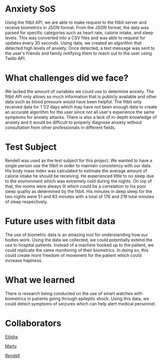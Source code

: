 # Anxiety SoS
Using the fitbit API, we are able to make request to the fitbit server and receive biometrics in JSON format. From the JSON format, the data was parsed for specific categories such as heart rate, calorie intake, and sleep levels. This was converted into a CSV files and was able to request for updates every 30 seconds. Using data, we created an algorithm that detected high levels of anxiety. Once detected, a text message was sent to the user's friends and family notifying them to reach out to the user using Twillo API.

# What challenges did we face?
We lacked the amount of variables we could use to determine anxiety. The fitbit API only allows so much information that is publicly available and other data such as blood pressure would have been helpful. The fitbit only received data for 1 1/2 days which may have not been enough data to create an accurate algorithm for the user since not all user's experience the same symptoms for anxiety attacks. There is also a lack of in-depth knowledge of anxiety and it would be difficult to properly diagnose anxiety without consultation from other professionals in different fields.

# Test Subject
Rendell was used as the test subject for this project. We wanted to have a single person use the fitbit in order to maintain consistency with our data. His body mass index was calculated to estimate the average amount of calorie intake he should be receiving. He experienced little to no sleep due to the environment which was extremely cold during the nights. On top of that, the rooms were always lit which could be a correlation to his poor sleep quality as determined by the fitbit. His minutes in deep sleep for the two nights were 51 and 83 minutes with a total of 176 and 219 total minutes of sleep respectively.

# Future uses with fitbit data
The use of biometric data is an amazing tool for understanding how our bodies work. Using the data we collected, we could potentially extend the use to hospital patients. Instead of a machine hooked up to the patient, we could replicate the same monitoring of their biometrics. In doing so, this could create more freedom of movement for the patient which could increase hapiness.

# What we learned
There is research being conducted on the use of smart watches with biometrics in patients going through epileptic shock. Using this data, we could detect symptoms of seizures which can help alert medical personnel.

# Collaborators
[Elijsha](https://github.com/IAmYew)

[Marty](https://github.com/martyjapilado)

[Rendell](https://github.com/IntenseMarrow9)
